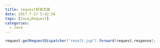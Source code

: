 ```yaml
---
title: request转发页面
date: 2017-7-17 5:42:56
tags: [Java,Request]
categories:
  - Java
---
```

```java
request.getRequestDispatcher("result.jsp").forward(request,response);  
```
 